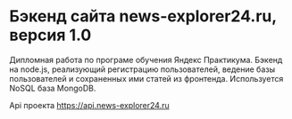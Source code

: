 # Бэкенд сайта news-explorer24.ru, версия 1.0

Дипломная работа по програме обучения Яндекс Практикума. Бэкенд на node.js, реализующий регистрацию пользователей, ведение базы пользователей и сохраненных ими статей из фронтенда. Используется NoSQL база MongoDB.

Api проекта https://api.news-explorer24.ru
